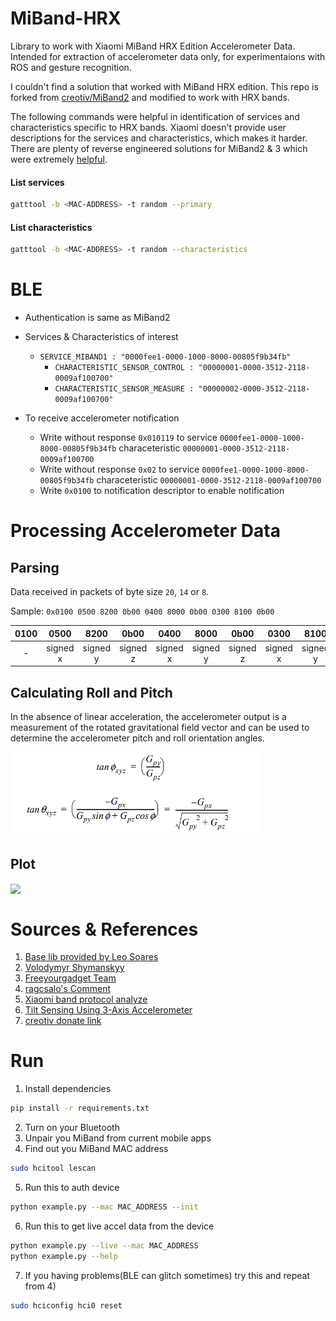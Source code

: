# MiBand-HRX
Library to work with Xiaomi MiBand HRX Edition Accelerometer Data. Intended for extraction of accelerometer data only,
for experimentaions with ROS and gesture recognition.

I couldn't find a solution that worked with MiBand HRX edition. This repo is forked from [creotiv/MiBand2](https://github.com/creotiv/MiBand2) and modified to work with HRX bands.

The following commands were helpful in identification of services and characteristics specific to HRX bands. Xiaomi doesn't provide user descriptions for the services and characteristics, which makes it harder. There are plenty of reverse engineered solutions for MiBand2 & 3 which were extremely [helpful](#sources--references).

#### List services

```sh
gatttool -b <MAC-ADDRESS> -t random --primary
```

#### List characteristics

```sh
gatttool -b <MAC-ADDRESS> -t random --characteristics
```


# BLE
- Authentication is same as MiBand2
- Services & Characteristics of interest

    - ``SERVICE_MIBAND1 : "0000fee1-0000-1000-8000-00805f9b34fb"``
        - ``CHARACTERISTIC_SENSOR_CONTROL : "00000001-0000-3512-2118-0009af100700"``
        - ``CHARACTERISTIC_SENSOR_MEASURE : "00000002-0000-3512-2118-0009af100700"``

- To receive accelerometer notification
    - Write without response ``0x010119`` to service ``0000fee1-0000-1000-8000-00805f9b34fb`` characeteristic ``00000001-0000-3512-2118-0009af100700``
    - Write without response ``0x02`` to service ``0000fee1-0000-1000-8000-00805f9b34fb`` characeteristic ``00000001-0000-3512-2118-0009af100700``
    - Write ``0x0100`` to notification descriptor to enable notification

# Processing Accelerometer Data

## Parsing
Data received in packets of byte size ``20``, ``14`` or ``8``.

Sample: ``0x0100 0500 8200 0b00 0400 8000 0b00 0300 8100 0b00``


|0100  | 0500  | 8200  | 0b00 | 0400  | 8000  | 0b00  | 0300  | 8100  | 0b00   |
|:-:|:-:|:-:|:-:|:-:|:-:|:-:|:-:|:-:|:-:|
| -  | signed x  |signed y   | signed z  |  signed x |  signed y | signed z  | signed x  | signed y  |  signed z |

## Calculating Roll and Pitch
In the absence of linear acceleration, the accelerometer output is a measurement of the rotated
gravitational field vector and can be used to determine the accelerometer pitch and roll orientation
angles.

<img align="center" src="roll_pitch_eqn.png" width="400">

## Plot
<img align="center" src="accel_plot.gif" width="1200">




# Sources & References
1) [Base lib provided by Leo Soares](https://github.com/leojrfs/miband2)
2) [Volodymyr Shymanskyy](https://github.com/vshymanskyy/miband2-python-test)
3) [Freeyourgadget Team](https://github.com/Freeyourgadget/Gadgetbridge/tree/master/app/src/main/java/nodomain/freeyourgadget/gadgetbridge/service/devices/huami/miband2)
4) [ragcsalo's Comment](https://github.com/Freeyourgadget/Gadgetbridge/issues/63#issuecomment-493740447)
5) [Xiaomi band protocol analyze](http://changy-.github.io/articles/xiao-mi-band-protocol-analyze.html)
6) [Tilt Sensing Using 3-Axis Accelerometer](https://www.nxp.com/docs/en/application-note/AN3461.pdf)
7) [creotiv donate link](https://github.com/creotiv/MiBand2#donate)



# Run 

1) Install dependencies
```sh
pip install -r requirements.txt
```
2) Turn on your Bluetooth
3) Unpair you MiBand from current mobile apps
4) Find out you MiBand MAC address
```sh
sudo hcitool lescan
```
5) Run this to auth device
```sh
python example.py --mac MAC_ADDRESS --init
```
6) Run this to get live accel data from the device
```sh
python example.py --live --mac MAC_ADDRESS
python example.py --help
```
7) If you having problems(BLE can glitch sometimes) try this and repeat from 4)
```sh
sudo hciconfig hci0 reset
```

